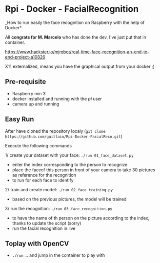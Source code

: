 # Rpi - Docker - FacialRecognition
_How to run easily the face recognition on Raspberry with the help of Docker*

All **congrats for M. Marcelo** who has done the dev, I've just put that in container.

https://www.hackster.io/mjrobot/real-time-face-recognition-an-end-to-end-project-a10826

X11 externalized, means you have the graphical output from your docker ;)

## Pre-requisite
- Raspberry min 3
- docker installed and running with the *pi* user
- camera up and running

## Easy Run
After have cloned the repository localy (`git clone https://github.com/guillain/Rpi-Docker-FacialReco.git`)

Execute the following commands 

1/ create your dataset with your face: `./run 01_face_dataset.py`
  - enter the index corresponding to the person to recognize
  - place the faceof this person in front of your camera to take 30 pictures as reference for the recognition
  - to run for each face to identify

2/ train and create model: `./run 02_face_training.py`
  - based on the previous pictures, the model will be trained
  
3/ run the recognition: `./run 03_face_recognition.py`
  - to have the name of th person on the picture according to the index, thanks to update the script (sorry)
  - run the facial recognition in live
  
## Toplay with OpenCV
- `./run` ... and jump in the container to play with
 
